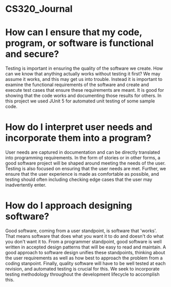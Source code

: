 # CS320_Journal

# How can I ensure that my code, program, or software is functional and secure?

Testing is important in ensuring the quality of the software we create. How can we know that anything actually works without testing it first? We may assume it works, and this may get us into trouble. Instead it is important to examine the functional requirements of the software and create and execute test cases that ensure these requirements are meant. It is good for showing that the code works and documenting those results for others. In this project we used JUnit 5 for automated unit testing of some sample code.

# How do I interpret user needs and incorporate them into a program?

User needs are captured in documentation and can be directly translated into programming requirements. In the form of stories or in other forms, a good software project will be shaped around meeting the needs of the user. Testing is also focused on ensuring that the user needs are met. Further, we ensure that the user experience is made as comfortable as possible, and testing should often including checking edge cases that the user may inadvertently enter.

# How do I approach designing software?

Good software, coming from a user standpoint, is software that 'works'. That means software that does what you want it to do and doesn't do what you don't want it to. From a programmer standpoint, good software is well written in accepted design patterns that will be easy to read and maintain. A good approach to software design unifies these standpoints, thinking about the user requirements as well as how best to approach the problem from a coding stanpoint. Finally, quality software will have to be well tested at each revision, and automated testing is crucial for this. We seek to incorporate testing methodology throughout the development lifecycle to accomplish this.

